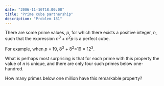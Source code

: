 ```yaml
---
date: "2006-11-10T18:00:00"
title: "Prime cube partnership"
description: "Problem 131"
---
```


<p>There are some prime values, <i>p</i>, for which there exists a positive integer, <i>n</i>, such that the expression <i>n</i><sup>3</sup> + <i>n</i><sup>2</sup><i>p</i> is a perfect cube.</p>
<p>For example, when <i>p</i> = 19, 8<sup>3</sup> + 8<sup>2</sup>×19 = 12<sup>3</sup>.</p>
<p>What is perhaps most surprising is that for each prime with this property the value of <i>n</i> is unique, and there are only four such primes below one-hundred.</p>
<p>How many primes below one million have this remarkable property?</p>

